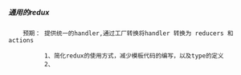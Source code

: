 

##### 通用的redux

        预期： 提供统一的handler,通过工厂转换将handler 转换为 reducers 和 actions
        
              1、简化redux的使用方式，减少模板代码的编写，以及type的定义
              2、